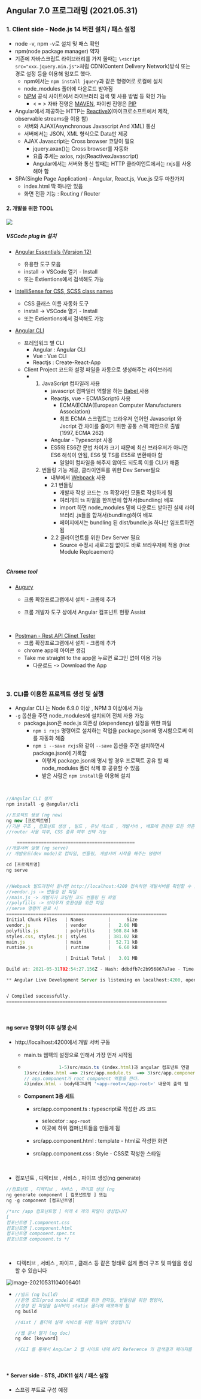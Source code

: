 ## Angular 7.0 프로그래밍 (2021.05.31)

### 1. Client side - Node.js 14 버전 설치 / 패스 설정

- node -v, npm -v로 설치 및 패스 확인
- npm(node package manager) 약자
- 기존에 자바스크립트 라이브러리를 가져 올때는 `\<script src="xxx.jquery.min.js">`처럼 CDN(Content Delivery Network)방식 또는 경로 설정 등을 이용해 임포트 했다.
  - npm에서는 `npm install jquery`과 같은 명령어로 로컬에 설치
  - node_modules 폴더에 다운로드 받아짐 
  - [NPM](https://www.npmjs.com/) 공식 사이트에서 라이브러리 검색 및 사용 방법 등 확인 가능
    - < = > 자바 진영은 [MAVEN](https://mvnrepository.com/ ), 파이썬 진영은 [PIP](https://pypi.org/)
- Angular에서 제공하는 HTTP는 [ReactiveX](http://reactivex.io/)(마이크로소프트에서 제작, observable streams을 이용 함)
  - 서버와 AJAX(Asynchronous Javascript And XML) 통신
  - 서버에서는 JSON, XML 형식으로 Data만 제공
  - AJAX Javascript는 Cross browser 코딩이 필요
    - jquery.axax()는 Cross browser를 자동화
    - 요즘 추세는 axios, rxjs(ReactivexJavascript) 
    - Angular에서는 서버와 통신 할때는 HTTP 클라이언트에서는 rxjs를 사용해야 함
- SPA(Single Page Application) - Angular, React.js, Vue.js 모두 마찬가지
  - index.html 딱 하나만 있음
  - 화면 전환 기능 : Routing / Router

#### 2. 개발을 위한 TOOL

![](../imgs/image-20210531104354985.png)

##### VSCode plug in 설치

- [Angular Essentials (Version 12)](https://marketplace.visualstudio.com/items?itemName=johnpapa.angular-essentials)

  - 유용한 도구 모음
  - install -> VSCode 열기 - Install
  - 또는 Extientions에서 검색해도 가능

- [IntelliSense for CSS, SCSS class names](https://marketplace.visualstudio.com/items?itemName=gencer.html-slim-scss-css-class-completion)

  - CSS 클래스 이름 자동화 도구
  - install -> VSCode 열기 - Install
  - 또는 Extientions에서 검색해도 가능

- [Angular CLI](https://angular.io/cli)

  - 프레임워크 별 CLI
    - Angular : Angular CLI
    - Vue : Vue CLI
    - Reactjs : Create-React-App
  - Client Project 코드와 설정 파일을 자동으로 생성해주는 라이브러리
    - 1. JavaScript 컴파일러 사용
         - javascript 컴파일러 역할을 하는 [Babel ](https://babeljs.io/) 사용
         - Reactjs, vue - ECMAScript6 사용
           - ECMA(ECMA(European Computer Manufacturers Association)
           - 최초 ECMA 스크립트는 브라우저 언어인 Javascript 와 Jscript 간 차이를 줄이기 위한 공통 스펙 제안으로 출발 (1997, ECMA 262)
         - Angular - Typescript 사용
         - ES5와 ES6간 문법 차이가 크기 때문에 최신 브라우저가 아니면 ES6 해석이 안됨, ES6 및 TS를 ES5로 변환해야 함
           - 일일이 컴파일을 해주지 않아도 되도록 이를 CLI가 해줌
      2. 번들링 기능 제공, 클라이언트를 위한 Dev Server필요
         - 내부에서 [Webpack](https://webpack.js.org/) 사용
         - 2.1 번들링
           - 개발자 작성 코드는 .ts 확장자인 모듈로 작성하게 됨
           - 여러개의 ts 파일을 한꺼번에 합쳐서(bundling) 배포
           - import 하면 node_modules 밑에 다운로드 받아진 실제 라이브러리 .js들을 합쳐서(bundling)하여 배포
           - 페이지에서는 bundling  된 dist/bundle.js 하나만 임포트하면 됨
         - 2.2 클라이언트를 위한 Dev Server 필요
           - Source 수정시 새로고침 없이도 바로 브라우저에 적용 (Hot Module Replcaement)

  <br/>

##### Chrome tool

- [Augury](https://chrome.google.com/webstore/search/augury?hl=ko&) 

  - 크롬 확장프로그램에서 설치 - 크롬에 추가

  - 크롬 개발자 도구 상에서 Angular 컴포넌트 현황 Assist

<br/>

- [Postman - Rest API Clinet Tester](https://chrome.google.com/webstore/detail/postman/fhbjgbiflinjbdggehcddcbncdddomop?hl=ko)
  - 크롬 확장프로그램에서 설치 - 크롬에 추가
  - chrome app에 아이콘 생김
  - Take me straight to the app을 누르면 로그인 없이 이용 가능
    - 다운로드 -> Download the App

<br/>

### 3. CLI를 이용한 프로젝트 생성 및 실행

- Angular CLI 는 Node 6.9.0 이상 , NPM 3 이상에서 가능
- `-g` 옵션을 주면 node_modules에 설치되어 전체 사용 가능
  - package.json은 node.js 의존성 (dependency) 설정을 위한 파일
    - `npm i rxjs` 명령어로 설치하는 작업을 package.json에 명시함으로써 이를 자동화 해줌
    - `npm i --save rxjs`와 같이 `--save` 옵션을 주면 설치하면서 package.json에 기록함
      - 이렇게 package.json에 명시 할 경우 프로젝트 공유 할 때 node_modules 폴더 삭제 후 공유할 수 있음
      - 받은 사람은 `npm install`을 이용해 설치

<br/>

``` javascript
//Angular CLI 설치
npm install -g @angular/cli

//프로젝트 생성 (ng new)
ng new [프로젝트명]
//기본 구조 , 컴포넌트 생성 , 빌드 , 유닛 테스트 , 개발서버 , 배포에 관련된 모든 의존성 라이브러리를 설치합니다
//router 사용 여부, CSS 종류 여부 선택 가능

    ============================================    
//개발서버 실행 (ng serve)
// 개발모드(dev mode)로 컴파일, 번들링, 개발서버 시작을 해주는 명령어

cd [프로젝트명]
ng serve


//Webpack 빌드과정이 끝나면 http://localhost:4200 접속하면 개발서버를 확인할 수 있습니다
//vendor.js -> 번들링 된 파일
//main.js -> 개발자가 코딩한 코드 번들링 된 파일
//polyfills -> 브라우저 호환성을 위한 파일
//serve 명령어 완료 시
============================================================
Initial Chunk Files   | Names         |      Size
vendor.js             | vendor        |   2.08 MB
polyfills.js          | polyfills     | 508.84 kB
styles.css, styles.js | styles        | 381.02 kB
main.js               | main          |  52.71 kB
runtime.js            | runtime       |   6.60 kB

                      | Initial Total |   3.01 MB

Build at: 2021-05-31T02:54:27.156Z - Hash: ddbdfb7c2b956867a7ae - Time: 20973ms

** Angular Live Development Server is listening on localhost:4200, open your browser on http://localhost:4200/ **


√ Compiled successfully.
============================================================
```

<br/>

#### ng serve 명령어 이후 실행 순서

- http://localhost:4200에서 개발 서버 구동

  - main.ts 웹팩의 설정으로 인해서 가장 먼저 시작됨                 

  - ```javascript
    			 1-5)src/main.ts (index.html)과 angular 컴포넌트 연결
    1)src/index.html ==> 2)src/app.module.ts  ==> 3)src/app.component.ts
    // app.component가 root component 역할을 한다.
    4)index.html - body태그내의 '<app-root></app-root>' 내용이 출력 됨
    ```

  - **Component 3종 세트**

    - src/app.component.ts : typescript로 작성한 JS 코드
      - selecetor : `app-root`
      - 이곳에 하위 컴퍼넌트들을 만들게 됨

    - src/app.component.html : template - html로 작성한 화면

    - src/app.component.css : Style - CSS로 작성한 스타일

<br/>

- 컴포넌트 , 디렉티브 , 서비스 , 파이프 생성(ng generate)

```javascript
//컴포넌트 , 디렉티브 , 서비스 , 파이프 생성 (ng
ng generate component [ 컴포넌트명 ] 또는
ng -g component [컴포넌트명]

/*src /app 컴포넌트명 ] 아래 4 개의 파일이 생성됩니다
[
컴포넌트명 ].component.css
컴포넌트명 ].component.html
컴포넌트명 component.spec.ts
컴포넌트명 component.ts */
```

<br/>

- ​	디렉티브 , 서비스 , 파이프 , 클래스 등 같은 형태로 쉽게 폴더 구조 및 파일을 생성할 수 있습니다

![image-20210531104006401](../imgs/image-20210531104006401.png)

- ```javascript
  //빌드 (ng build)
  //운영 모드(prod mode)로 배포를 위한 컴파일, 번들링을 위한 명령어,
  //생성 된 파일을 실서버의 static 폴더에 배포하게 됨
  ng build
  
  //dist / 폴더에 실제 서비스를 위한 파일이 생성됩니다
  
  //웹 문서 열기 (ng doc)
  ng doc [keyword]
  
  //CLI 를 통해서 Angular 2 웹 사이트 내에 API Reference 의 검색결과 페이지를 열어줍니다
  ```

<br/>





#### *  Server side - STS, JDK11 설치 /  패스 설정

- 스프링 부트로 구성 예정

<br/>

